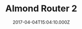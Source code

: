 ---
title: Almond Router 2
image: /images/carousel/almond3-manilatech-online-store-banner2.jpg
date: 2017-04-04T15:04:10.000Z
---